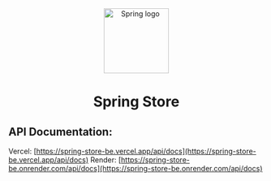 <div align="center">
  <a href="https://github.com/spring8904">
    <picture>
      <img alt="Spring logo" src="https://cdn3.iconfinder.com/data/icons/spring-2-1/30/Leaf-128.png" height="128">
    </picture>
  </a>
  <h1>Spring Store</h1>
</div>

## API Documentation:

Vercel: [https://spring-store-be.vercel.app/api/docs](https://spring-store-be.vercel.app/api/docs)
Render: [https://spring-store-be.onrender.com/api/docs](https://spring-store-be.onrender.com/api/docs)
